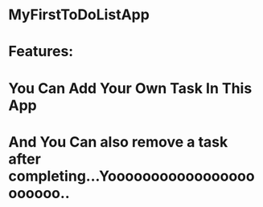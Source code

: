 # MyFirstToDoListApp
# Features:
# You Can Add Your Own Task In This App
# And You Can also remove a task after completing...Yooooooooooooooooooooooo..
